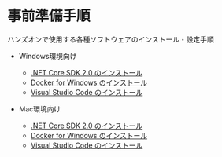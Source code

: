 # 事前準備手順

ハンズオンで使用する各種ソフトウェアのインストール・設定手順

* Windows環境向け
  * [.NET Core SDK 2.0 のインストール](./win_install_dotnetcoresdk.md)
  * [Docker for Windows のインストール](./win_install_docker.md)
  * [Visual Studio Code のインストール](./win_install_visualstudiocode.md)

* Mac環境向け
  * [.NET Core SDK 2.0 のインストール](./mac_install_dotnetcoresdk.md)
  * [Docker for Windows のインストール](./mac_install_docker.md)
  * [Visual Studio Code のインストール](./mac_install_visualstudiocode.md)
